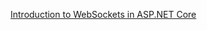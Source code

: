[Introduction to WebSockets in ASP.NET Core](https://docs.microsoft.com/en-us/aspnet/core/fundamentals/websockets)


